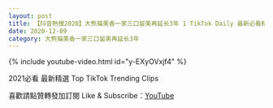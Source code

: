 ```yaml
---
layout: post
title: 【抖音熱搜2020】大熊猫美香一家三口留美再延长3年 1 TikTok Daily 最新必看精選合集2020 12 09
date: 2020-12-09
category: 大熊猫美香一家三口留美再延长3年
---
```


{% include youtube-video.html id="y-EXyOVxjf4" %}

2021必看 最新精選 Top TikTok Trending Clips

喜歡請點贊轉發加訂閱 Like & Subscribe：[YouTube](https://www.youtube.com/channel/UCAoR7VcanIPd04uEq_GIylA/videos)

